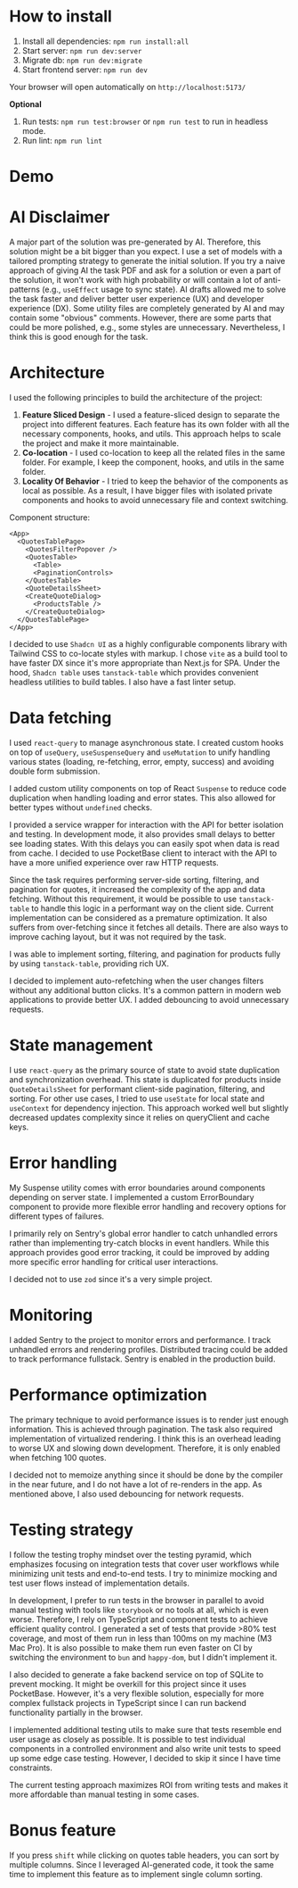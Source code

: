 # How to install

1. Install all dependencies: `npm run install:all`
2. Start server: `npm run dev:server`
3. Migrate db: `npm run dev:migrate`
4. Start frontend server: `npm run dev`

Your browser will open automatically on `http://localhost:5173/`

**Optional**

1. Run tests: `npm run test:browser` or `npm run test` to run in headless mode.
2. Run lint: `npm run lint`

# Demo

# AI Disclaimer

A major part of the solution was pre-generated by AI. Therefore, this solution might be a bit bigger than you expect. I use a set of models with a tailored prompting strategy to generate the initial solution. If you try a naive approach of giving AI the task PDF and ask for a solution or even a part of the solution, it won't work with high probability or will contain a lot of anti-patterns (e.g., `useEffect` usage to sync state). AI drafts allowed me to solve the task faster and deliver better user experience (UX) and developer experience (DX). Some utility files are completely generated by AI and may contain some "obvious" comments. However, there are some parts that could be more polished, e.g., some styles are unnecessary. Nevertheless, I think this is good enough for the task.

# Architecture

I used the following principles to build the architecture of the project:

1. **Feature Sliced Design** - I used a feature-sliced design to separate the project into different features. Each feature has its own folder with all the necessary components, hooks, and utils. This approach helps to scale the project and make it more maintainable.
2. **Co-location** - I used co-location to keep all the related files in the same folder. For example, I keep the component, hooks, and utils in the same folder.
3. **Locality Of Behavior** - I tried to keep the behavior of the components as local as possible. As a result, I have bigger files with isolated private components and hooks to avoid unnecessary file and context switching.

Component structure:

```tsx
<App>
  <QuotesTablePage>
    <QuotesFilterPopover />
    <QuotesTable>
      <Table>
      <PaginationControls>
    </QuotesTable>
    <QuoteDetailsSheet>
    <CreateQuoteDialog>
      <ProductsTable />
    </CreateQuoteDialog>
  </QuotesTablePage>
</App>
```

I decided to use `Shadcn UI` as a highly configurable components library with Tailwind CSS to co-locate styles with markup. I chose `vite` as a build tool to have faster DX since it's more appropriate than Next.js for SPA. Under the hood, `Shadcn table` uses `tanstack-table` which provides convenient headless utilities to build tables. I also have a fast linter setup.

# Data fetching

I used `react-query` to manage asynchronous state. I created custom hooks on top of `useQuery`, `useSuspenseQuery` and `useMutation` to unify handling various states (loading, re-fetching, error, empty, success) and avoiding double form submission.

I added custom utility components on top of React `Suspense` to reduce code duplication when handling loading and error states. This also allowed for better types without `undefined` checks.

I provided a service wrapper for interaction with the API for better isolation and testing. In development mode, it also provides small delays to better see loading states. With this delays you can easily spot when data is read from cache. I decided to use PocketBase client to interact with the API to have a more unified experience over raw HTTP requests.

Since the task requires performing server-side sorting, filtering, and pagination for quotes, it increased the complexity of the app and data fetching. Without this requirement, it would be possible to use `tanstack-table` to handle this logic in a performant way on the client side. Current implementation can be considered as a premature optimization. It also suffers from over-fetching since it fetches all details. There are also ways to improve caching layout, but it was not required by the task.

I was able to implement sorting, filtering, and pagination for products fully by using `tanstack-table`, providing rich UX.

I decided to implement auto-refetching when the user changes filters without any additional button clicks. It's a common pattern in modern web applications to provide better UX. I added debouncing to avoid unnecessary requests.

# State management

I use `react-query` as the primary source of state to avoid state duplication and synchronization overhead. This state is duplicated for products inside `QuoteDetailsSheet` for performant client-side pagination, filtering, and sorting. For other use cases, I tried to use `useState` for local state and `useContext` for dependency injection. This approach worked well but slightly decreased updates complexity since it relies on queryClient and cache keys.

# Error handling

My Suspense utility comes with error boundaries around components depending on server state. I implemented a custom ErrorBoundary component to provide more flexible error handling and recovery options for different types of failures.

I primarily rely on Sentry's global error handler to catch unhandled errors rather than implementing try-catch blocks in event handlers. While this approach provides good error tracking, it could be improved by adding more specific error handling for critical user interactions.

I decided not to use `zod` since it's a very simple project.

# Monitoring

I added Sentry to the project to monitor errors and performance. I track unhandled errors and rendering profiles. Distributed tracing could be added to track performance fullstack. Sentry is enabled in the production build.

# Performance optimization

The primary technique to avoid performance issues is to render just enough information. This is achieved through pagination. The task also required implementation of virtualized rendering. I think this is an overhead leading to worse UX and slowing down development. Therefore, it is only enabled when fetching 100 quotes.

I decided not to memoize anything since it should be done by the compiler in the near future, and I do not have a lot of re-renders in the app. As mentioned above, I also used debouncing for network requests.

# Testing strategy

I follow the testing trophy mindset over the testing pyramid, which emphasizes focusing on integration tests that cover user workflows while minimizing unit tests and end-to-end tests. I try to minimize mocking and test user flows instead of implementation details.

In development, I prefer to run tests in the browser in parallel to avoid manual testing with tools like `storybook` or no tools at all, which is even worse. Therefore, I rely on TypeScript and component tests to achieve efficient quality control. I generated a set of tests that provide >80% test coverage, and most of them run in less than 100ms on my machine (M3 Mac Pro). It is also possible to make them run even faster on CI by switching the environment to `bun` and `happy-dom`, but I didn't implement it.

I also decided to generate a fake backend service on top of SQLite to prevent mocking. It might be overkill for this project since it uses PocketBase. However, it's a very flexible solution, especially for more complex fullstack projects in TypeScript since I can run backend functionality partially in the browser.

I implemented additional testing utils to make sure that tests resemble end user usage as closely as possible. It is possible to test individual components in a controlled environment and also write unit tests to speed up some edge case testing. However, I decided to skip it since I have time constraints.

The current testing approach maximizes ROI from writing tests and makes it more affordable than manual testing in some cases.

# Bonus feature

If you press `shift` while clicking on quotes table headers, you can sort by multiple columns. Since I leveraged AI-generated code, it took the same time to implement this feature as to implement single column sorting.
